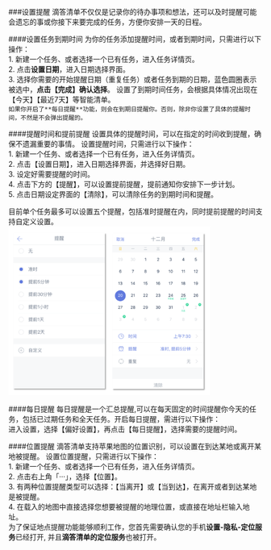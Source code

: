 ###设置提醒
滴答清单不仅仅是记录你的待办事项和想法，还可以及时提醒可能会遗忘的事或你接下来要完成的任务，方便你安排一天的日程。

####设置任务到期时间
为你的任务添加提醒时间，或者到期时间，只需进行以下操作：
<br>1. 新建一个任务、或者选择一个已有任务，进入任务详情页。
<br>2. 点击**设置日期**，进入日期选择界面。
<br>3. 选择你需要的开始提醒日期（重复任务）或者任务到期的日期，蓝色圆圈表示被选中，**点击【完成】确认选择**。
设置了到期时间任务，会根据具体情况出现在【今天】【最近7天】等智能清单。
<br >`如果你开启了**每日提醒**功能，则会在到期日提醒你。否则，除非你设置了具体的提醒时间，不然是不会弹出提醒的。`

####提醒时间和提前提醒
设置具体的提醒时间，可以在指定的时间收到提醒，确保不遗漏重要的事情。
设置提醒时间，只需进行以下操作：
<br>1. 新建一个任务、或者选择一个已有任务，进入任务详情页。
<br>2. 点击【设置日期】，进入日期选择界面，并选择好日期。
<br>3. 设定好需要提醒的时间。
<br>4. 点击下方的【提醒】，可以设置提前提醒，提前通知你安排下一步计划。
<br>5. 点击日期设定界面的【清除】，可以清除任务的到期时间和提醒。

目前单个任务最多可以设置五个提醒，包括准时提醒在内，同时提前提醒的时间支持自定义设置。
<br ><img src="../images/images_ios2.6/image4205.png
" title="新建任务界面" width="400" />

####每日提醒
每日提醒是一个汇总提醒,可以在每天固定的时间提醒你今天的任务，包括已过期任务和全天任务。开启每日提醒，需进行以下操作：
<br>进入设置，选择【偏好设置】，再点击【每日提醒】，选择需要的提醒时间。

####位置提醒
滴答清单支持苹果地图的位置识别，可以设置在到达某地或离开某地被提醒。
设置位置提醒，只需进行以下操作：
<br>1. 新建一个任务、或者选择一个已有任务，进入任务详情页。
<br>2. 点击右上角「···」，选择【位置】。
<br>3. 有两种位置提醒类型可以选择：【当离开】或【当到达】，在离开或者到达某地是被提醒。
<br>4. 在载入的地图中直接选择您想要被提醒的地理位置，或直接在地址栏输入地址。
<br >为了保证地点提醒功能能够顺利工作，您首先需要确认您的手机**设置-隐私-定位服务**已经打开, 并且**滴答清单的定位服务**也被打开。
